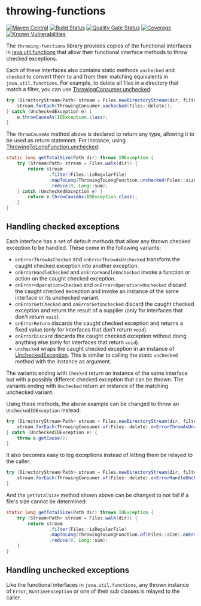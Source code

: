 # throwing-functions
[![Maven Central](https://img.shields.io/maven-central/v/com.github.robtimus/throwing-functions)](https://search.maven.org/artifact/com.github.robtimus/throwing-functions)
[![Build Status](https://github.com/robtimus/throwing-functions/actions/workflows/build.yml/badge.svg)](https://github.com/robtimus/throwing-functions/actions/workflows/build.yml)
[![Quality Gate Status](https://sonarcloud.io/api/project_badges/measure?project=com.github.robtimus%3Athrowing-functions&metric=alert_status)](https://sonarcloud.io/summary/overall?id=com.github.robtimus%3Athrowing-functions)
[![Coverage](https://sonarcloud.io/api/project_badges/measure?project=com.github.robtimus%3Athrowing-functions&metric=coverage)](https://sonarcloud.io/summary/overall?id=com.github.robtimus%3Athrowing-functions)
[![Known Vulnerabilities](https://snyk.io/test/github/robtimus/throwing-functions/badge.svg)](https://snyk.io/test/github/robtimus/throwing-functions)

The `throwing-functions` library provides copies of the functional interfaces in [java.util.functions](https://docs.oracle.com/en/java/javase/25/docs/api/java.base/java/util/function/package-summary.html) that allow their functional interface methods to throw checked exceptions.

Each of these interfaces also contains static methods `unchecked` and `checked` to convert them to and from their matching equivalents in `java.util.functions`. For example, to delete all files in a directory that match a filter, you can use [ThrowingConsumer.unchecked](https://robtimus.github.io/throwing-functions/apidocs/com.github.robtimus.function.throwing/com/github/robtimus/function/throwing/ThrowingConsumer.html#unchecked\(com.github.robtimus.function.throwing.ThrowingConsumer\)):

```java
try (DirectoryStream<Path> stream = Files.newDirectoryStream(dir, filter)) {
    stream.forEach(ThrowingConsumer.unchecked(Files::delete));
} catch (UncheckedException e) {
    e.throwCauseAs(IOException.class);
}
```

The `throwCauseAs` method above is declared to return any type, allowing it to be used as return statement. For instance, using [ThrowingToLongFunction.unchecked](https://robtimus.github.io/throwing-functions/apidocs/com.github.robtimus.function.throwing/com/github/robtimus/function/throwing/ThrowingToLongFunction.html#unchecked\(com.github.robtimus.function.throwing.ThrowingToLongFunction\)):

```java
static long getTotalSize(Path dir) throws IOException {
    try (Stream<Path> stream = Files.walk(dir)) {
        return stream
                .filter(Files::isRegularFile)
                .mapToLong(ThrowingToLongFunction.unchecked(Files::size))
                .reduce(0, Long::sum);
    } catch (UncheckedException e) {
        return e.throwCauseAs(IOException.class);
    }
}
```

## Handling checked exceptions

Each interface has a set of default methods that allow any thrown checked exception to be handled. These come in the following variants:

* `onErrorThrowAsChecked` and `onErrorThrowAsUnchecked` transform the caught checked exception into another exception.
* `onErrorHandleChecked` and `onErrorHandleUnchecked` invoke a function or action on the caught checked exception.
* `onError<Operation>Checked` and `onError<Operation>Unchecked` discard the caught checked exception and invoke an instance of the same interface or its unchecked variant.
* `onErrorGetChecked` and `onErrorGetUnchecked` discard the caught checked exception and return the result of a supplier (only for interfaces that don't return `void`).
* `onErrorReturn` discards the caught checked exception and returns a fixed value (only for interfaces that don't return `void`).
* `onErrorDiscard` discards the caught checked exception without doing anything else (only for interfaces that return `void`).
* `unchecked` wraps the caught checked exception in an instance of [UncheckedException](https://robtimus.github.io/throwing-functions/apidocs/com.github.robtimus.function.throwing/com/github/robtimus/function/throwing/UncheckedException.html). This is similar to calling the static `unchecked` method with the instance as argument.

The variants ending with `Checked` return an instance of the same interface but with a possibly different checked exception that can be thrown.
The variants ending with `Unchecked` return an instance of the matching unchecked variant.

Using these methods, the above example can be changed to throw an `UncheckedIOException` instead:

```java
try (DirectoryStream<Path> stream = Files.newDirectoryStream(dir, filter)) {
    stream.forEach(ThrowingConsumer.of(Files::delete).onErrorThrowAsUnchecked(UncheckedIOException::new));
} catch (UncheckedIOException e) {
    throw e.getCause();
}
```

It also becomes easy to log exceptions instead of letting them be relayed to the caller:

```java
try (DirectoryStream<Path> stream = Files.newDirectoryStream(dir, filter)) {
    stream.forEach(ThrowingConsumer.of(Files::delete).onErrorHandleUnchecked(e -> logger.info("Failed to delete a file", e)));
}
```

And the `getTotalSize` method shown above can be changed to not fail if a file's size cannot be determined:

```java
static long getTotalSize(Path dir) throws IOException {
    try (Stream<Path> stream = Files.walk(dir)) {
        return stream
                .filter(Files::isRegularFile)
                .mapToLong(ThrowingToLongFunction.of(Files::size).onErrorReturn(0))
                .reduce(0, Long::sum);
    }
}
```

## Handling unchecked exceptions

Like the functional interfaces in `java.util.functions`, any thrown instance of `Error`, `RuntimeException` or one of their sub classes is relayed to the caller.
